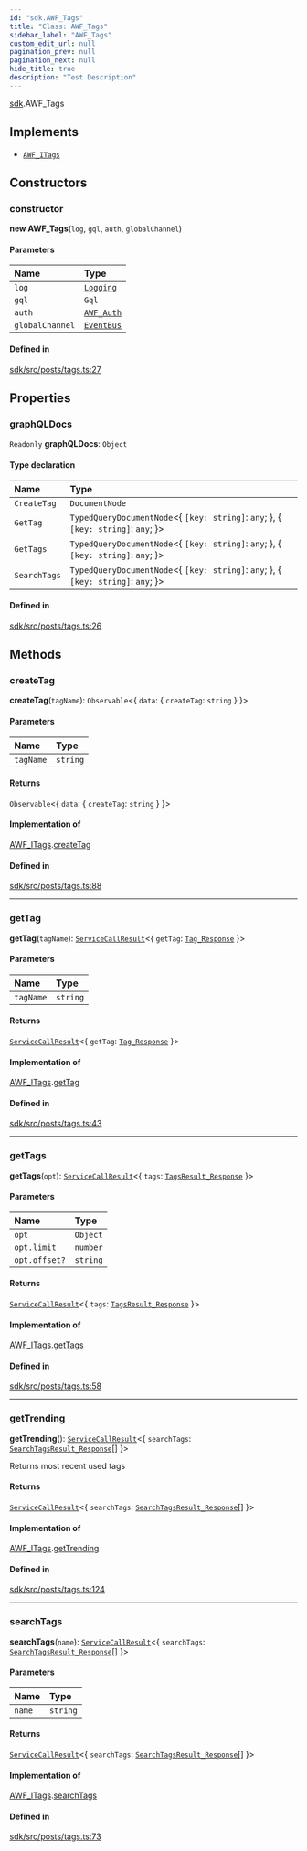 ```yaml
---
id: "sdk.AWF_Tags"
title: "Class: AWF_Tags"
sidebar_label: "AWF_Tags"
custom_edit_url: null
pagination_prev: null
pagination_next: null
hide_title: true
description: "Test Description"
---
```


[sdk](../namespaces/sdk.md).AWF_Tags

## Implements

- [`AWF_ITags`](../interfaces/typings.AWF_ITags.md)

## Constructors

### constructor

**new AWF_Tags**(`log`, `gql`, `auth`, `globalChannel`)

#### Parameters

| Name | Type |
| :------ | :------ |
| `log` | [`Logging`](sdk.Logging.md) |
| `gql` | `Gql` |
| `auth` | [`AWF_Auth`](sdk.AWF_Auth.md) |
| `globalChannel` | [`EventBus`](sdk.EventBus.md) |

#### Defined in

[sdk/src/posts/tags.ts:27](https://github.com/AKASHAorg/akasha-framework/blob/c052f00c/sdk/src/posts/tags.ts#L27)

## Properties

### graphQLDocs

 `Readonly` **graphQLDocs**: `Object`

#### Type declaration

| Name | Type |
| :------ | :------ |
| `CreateTag` | `DocumentNode` |
| `GetTag` | `TypedQueryDocumentNode`<{ `[key: string]`: `any`;  }, { `[key: string]`: `any`;  }\> |
| `GetTags` | `TypedQueryDocumentNode`<{ `[key: string]`: `any`;  }, { `[key: string]`: `any`;  }\> |
| `SearchTags` | `TypedQueryDocumentNode`<{ `[key: string]`: `any`;  }, { `[key: string]`: `any`;  }\> |

#### Defined in

[sdk/src/posts/tags.ts:26](https://github.com/AKASHAorg/akasha-framework/blob/c052f00c/sdk/src/posts/tags.ts#L26)

## Methods

### createTag

**createTag**(`tagName`): `Observable`<{ `data`: { `createTag`: `string`  }  }\>

#### Parameters

| Name | Type |
| :------ | :------ |
| `tagName` | `string` |

#### Returns

`Observable`<{ `data`: { `createTag`: `string`  }  }\>

#### Implementation of

[AWF_ITags](../interfaces/typings.AWF_ITags.md).[createTag](../interfaces/typings.AWF_ITags.md#createtag)

#### Defined in

[sdk/src/posts/tags.ts:88](https://github.com/AKASHAorg/akasha-framework/blob/c052f00c/sdk/src/posts/tags.ts#L88)

___

### getTag

**getTag**(`tagName`): [`ServiceCallResult`](../namespaces/typings.md#servicecallresult)<{ `getTag`: [`Tag_Response`](../interfaces/typings.Tag_Response.md)  }\>

#### Parameters

| Name | Type |
| :------ | :------ |
| `tagName` | `string` |

#### Returns

[`ServiceCallResult`](../namespaces/typings.md#servicecallresult)<{ `getTag`: [`Tag_Response`](../interfaces/typings.Tag_Response.md)  }\>

#### Implementation of

[AWF_ITags](../interfaces/typings.AWF_ITags.md).[getTag](../interfaces/typings.AWF_ITags.md#gettag)

#### Defined in

[sdk/src/posts/tags.ts:43](https://github.com/AKASHAorg/akasha-framework/blob/c052f00c/sdk/src/posts/tags.ts#L43)

___

### getTags

**getTags**(`opt`): [`ServiceCallResult`](../namespaces/typings.md#servicecallresult)<{ `tags`: [`TagsResult_Response`](../interfaces/typings.TagsResult_Response.md)  }\>

#### Parameters

| Name | Type |
| :------ | :------ |
| `opt` | `Object` |
| `opt.limit` | `number` |
| `opt.offset?` | `string` |

#### Returns

[`ServiceCallResult`](../namespaces/typings.md#servicecallresult)<{ `tags`: [`TagsResult_Response`](../interfaces/typings.TagsResult_Response.md)  }\>

#### Implementation of

[AWF_ITags](../interfaces/typings.AWF_ITags.md).[getTags](../interfaces/typings.AWF_ITags.md#gettags)

#### Defined in

[sdk/src/posts/tags.ts:58](https://github.com/AKASHAorg/akasha-framework/blob/c052f00c/sdk/src/posts/tags.ts#L58)

___

### getTrending

**getTrending**(): [`ServiceCallResult`](../namespaces/typings.md#servicecallresult)<{ `searchTags`: [`SearchTagsResult_Response`](../interfaces/typings.SearchTagsResult_Response.md)[]  }\>

Returns most recent used tags

#### Returns

[`ServiceCallResult`](../namespaces/typings.md#servicecallresult)<{ `searchTags`: [`SearchTagsResult_Response`](../interfaces/typings.SearchTagsResult_Response.md)[]  }\>

#### Implementation of

[AWF_ITags](../interfaces/typings.AWF_ITags.md).[getTrending](../interfaces/typings.AWF_ITags.md#gettrending)

#### Defined in

[sdk/src/posts/tags.ts:124](https://github.com/AKASHAorg/akasha-framework/blob/c052f00c/sdk/src/posts/tags.ts#L124)

___

### searchTags

**searchTags**(`name`): [`ServiceCallResult`](../namespaces/typings.md#servicecallresult)<{ `searchTags`: [`SearchTagsResult_Response`](../interfaces/typings.SearchTagsResult_Response.md)[]  }\>

#### Parameters

| Name | Type |
| :------ | :------ |
| `name` | `string` |

#### Returns

[`ServiceCallResult`](../namespaces/typings.md#servicecallresult)<{ `searchTags`: [`SearchTagsResult_Response`](../interfaces/typings.SearchTagsResult_Response.md)[]  }\>

#### Implementation of

[AWF_ITags](../interfaces/typings.AWF_ITags.md).[searchTags](../interfaces/typings.AWF_ITags.md#searchtags)

#### Defined in

[sdk/src/posts/tags.ts:73](https://github.com/AKASHAorg/akasha-framework/blob/c052f00c/sdk/src/posts/tags.ts#L73)
